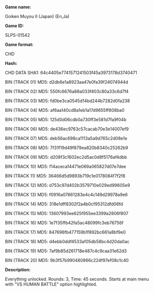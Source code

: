 ﻿**Game name:**

Goiken Muyou II (Japan) (En,Ja)

**Game ID:**

SLPS-01542

**Game format:**

CHD

**Hash:**

CHD DATA SHA1: 64c4405e7741571241503f45a3973178d3740471

BIN (TRACK 01) MD5: d2db6e1a8923aa47e0fa39f24074944d

BIN (TRACK 02) MD5: 550fc6676a88a033f403c80a33c6d7f4

BIN (TRACK 03) MD5: fd0be3ca0545d14bd244b7282d0fa238

BIN (TRACK 04) MD5: af6aa140cd8a1eb1a17d9655ff808ba0

BIN (TRACK 05) MD5: 125d0d06cdb0a730ff3e581d7fa9f04b

BIN (TRACK 06) MD5: de436ec9763c57cacab70e3e14007ef9

BIN (TRACK 07) MD5: deb56ac698ca1113a5a9d765c2d08e1e

BIN (TRACK 08) MD5: 7f31f19d49f879ea820b8340c25262b9

BIN (TRACK 09) MD5: d208f3c1602ec2d5ac0d8f5176af4dbb

BIN (TRACK 10) MD5: f14aceca14471e069a065827d07e7dee

BIN (TRACK 11) MD5: 36466d5d9893b719c1e0178084f7f2f8

BIN (TRACK 12) MD5: d753c97d402b3579710e029ed99605e9

BIN (TRACK 13) MD5: f0916a07661283e4c4c149d29978a9e6

BIN (TRACK 14) MD5: 318e1dff8302f2a4b0cf95312dfd06fd

BIN (TRACK 15) MD5: 13607993ee625f955ee3399a2806f807

BIN (TRACK 16) MD5: 1e7f35ffb42fa5ac48099fc3eb76756f

BIN (TRACK 17) MD5: 847696fb477159b1f892bc661a8bf9e0

BIN (TRACK 18) MD5: d4ebb0ddf4533af05db58bc4d20da0ac

BIN (TRACK 19) MD5: 7af9b85d261718e487c4c9caa31e62d3

BIN (TRACK 20) MD5: 9b3f57b990480866c224f97ef08c1c40

**Description:**

Everything unlocked. Rounds: 3, Time: 45 seconds. Starts at main menu with "VS HUMAN BATTLE" option highlighted.